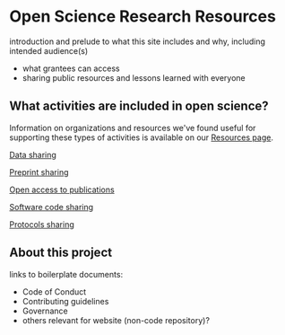 # Open Science Research Resources

introduction and prelude to what this site includes and why,
including intended audience(s)
- what grantees can access
- sharing public resources and lessons learned with everyone

## What activities are included in open science?

Information on organizations and resources we've found useful for supporting
these types of activities is available on our [Resources page](resources.md).

[Data sharing](data_sharing.md)

[Preprint sharing](preprints.md)

[Open access to publications](publications.md)

[Software code sharing](protocols.md)

[Protocols sharing](protocols.md)

## About this project

links to boilerplate documents:
- Code of Conduct
- Contributing guidelines
- Governance
- others relevant for website (non-code repository)?
